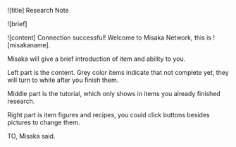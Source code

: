 ![title]
Research Note

![brief]

![content]
Connection successful! Welcome to Misaka Network, this is ![misakaname].

Misaka will give a brief introduction of item and ability to you.

Left part is the content. Grey color items indicate that not complete yet, they will turn to white after you finish them. 

Middle part is the tutorial, which only shows in items you already finished research.

Right part is item figures and recipes, you could click buttons besides pictures to change them.

TO, Misaka said.

